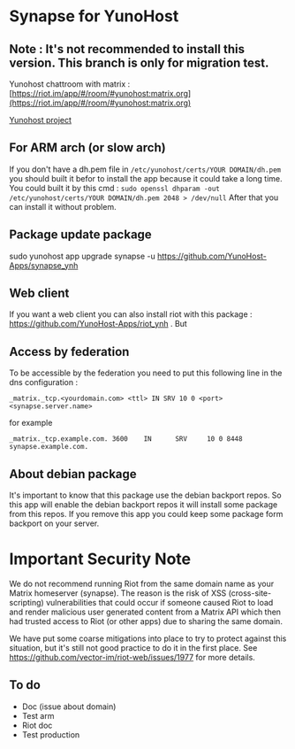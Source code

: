 Synapse for YunoHost
==================

Note : It's not recommended to install this version. This branch is only for migration test.
------------

Yunohost chattroom with matrix : [https://riot.im/app/#/room/#yunohost:matrix.org](https://riot.im/app/#/room/#yunohost:matrix.org)

[Yunohost project](https://yunohost.org/#/)

## For ARM arch (or slow arch)

If you don't have a dh.pem file in `/etc/yunohost/certs/YOUR DOMAIN/dh.pem` you should built it befor to install the app because it could take a long time.
You could built it by this cmd : `sudo openssl dhparam -out /etc/yunohost/certs/YOUR DOMAIN/dh.pem 2048 > /dev/null`
After that you can install it without problem.

## Package update package

sudo yunohost app upgrade synapse -u https://github.com/YunoHost-Apps/synapse_ynh

## Web client

If you want a web client you can also install riot with this package : https://github.com/YunoHost-Apps/riot_ynh . But 

## Access by federation

To be accessible by the federation you need to put this following  line in the dns configuration :

```
_matrix._tcp.<yourdomain.com> <ttl> IN SRV 10 0 <port> <synapse.server.name>
```
for example
```
_matrix._tcp.example.com. 3600    IN      SRV     10 0 8448 synapse.example.com.
```

## About debian package

It's important to know that this package use the debian backport repos. So this app will enable the debian backport repos it will install some package from this repos. If you remove this app you could keep some package form backport on your server.

Important Security Note
=======================

We do not recommend running Riot from the same domain name as your Matrix
homeserver (synapse).  The reason is the risk of XSS (cross-site-scripting)
vulnerabilities that could occur if someone caused Riot to load and render
malicious user generated content from a Matrix API which then had trusted
access to Riot (or other apps) due to sharing the same domain.

We have put some coarse mitigations into place to try to protect against this
situation, but it's still not good practice to do it in the first place.  See
https://github.com/vector-im/riot-web/issues/1977 for more details.

## To do

- Doc (issue about domain)
- Test arm
- Riot doc
- Test production